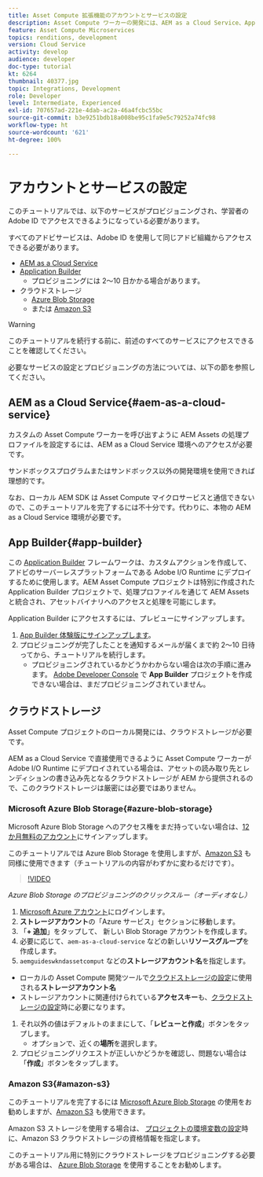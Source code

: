 ```yaml
---
title: Asset Compute 拡張機能のアカウントとサービスの設定
description: Asset Compute ワーカーの開発には、AEM as a Cloud Service、Application Builder、Microsoft や Amazon が提供するクラウドストレージなどのアカウントおよびサービスにアクセスできる必要があります。
feature: Asset Compute Microservices
topics: renditions, development
version: Cloud Service
activity: develop
audience: developer
doc-type: tutorial
kt: 6264
thumbnail: 40377.jpg
topic: Integrations, Development
role: Developer
level: Intermediate, Experienced
exl-id: 707657ad-221e-4dab-ac2a-46a4fcbc55bc
source-git-commit: b3e9251bdb18a008be95c1fa9e5c79252a74fc98
workflow-type: ht
source-wordcount: '621'
ht-degree: 100%

---
```


# アカウントとサービスの設定

このチュートリアルでは、以下のサービスがプロビジョニングされ、学習者の Adobe ID でアクセスできるようになっている必要があります。

すべてのアドビサービスは、Adobe ID を使用して同じアドビ組織からアクセスできる必要があります。

+ [AEM as a Cloud Service](#aem-as-a-cloud-service)
+ [Application Builder](#app-builder)
   + プロビジョニングには 2～10 日かかる場合があります。
+ クラウドストレージ
   + [Azure Blob Storage](https://azure.microsoft.com/en-us/services/storage/blobs/)
   + または [Amazon S3](https://aws.amazon.com/s3/?did=ft_card&amp;trk=ft_card)

>[!WARNING]
>
>このチュートリアルを続行する前に、前述のすべてのサービスにアクセスできることを確認してください。
> 
> 必要なサービスの設定とプロビジョニングの方法については、以下の節を参照してください。

## AEM as a Cloud Service{#aem-as-a-cloud-service}

カスタムの Asset Compute ワーカーを呼び出すように AEM Assets の処理プロファイルを設定するには、AEM as a Cloud Service 環境へのアクセスが必要です。

サンドボックスプログラムまたはサンドボックス以外の開発環境を使用できれば理想的です。

なお、ローカル AEM SDK は Asset Compute マイクロサービスと通信できないので、このチュートリアルを完了するには不十分です。代わりに、本物の AEM as a Cloud Service 環境が必要です。

## App Builder{#app-builder}

この [Application Builder](https://developer.adobe.com/app-builder/) フレームワークは、カスタムアクションを作成して、アドビのサーバーレスプラットフォームである Adobe I/O Runtime にデプロイするために使用します。AEM Asset Compute プロジェクトは特別に作成された Application Builder プロジェクトで、処理プロファイルを通じて AEM Assets と統合され、アセットバイナリへのアクセスと処理を可能にします。

Application Builder にアクセスするには、プレビューにサインアップします。

1. [App Builder 体験版にサインアップします](https://developer.adobe.com/app-builder/trial/)。
1. プロビジョニングが完了したことを通知するメールが届くまで約 2～10 日待ってから、チュートリアルを続行します。
   + プロビジョニングされているかどうかわからない場合は次の手順に進みます。 [Adobe Developer Console](https://developer.adobe.com/console/) で __App Builder__ プロジェクトを作成できない場合は、まだプロビジョニングされていません。

## クラウドストレージ

Asset Compute プロジェクトのローカル開発には、クラウドストレージが必要です。

AEM as a Cloud Service で直接使用できるように Asset Compute ワーカーが Adobe I/O Runtime にデプロイされている場合は、アセットの読み取り先とレンディションの書き込み先となるクラウドストレージが AEM から提供されるので、このクラウドストレージは厳密には必要ではありません。

### Microsoft Azure Blob Storage{#azure-blob-storage}

Microsoft Azure Blob Storage へのアクセス権をまだ持っていない場合は、[12 か月無料のアカウント](https://azure.microsoft.com/ja-jp/free/)にサインアップします。

このチュートリアルでは Azure Blob Storage を使用しますが、[Amazon S3](#amazon-s3) も同様に使用できます（チュートリアルの内容がわずかに変わるだけです）。

>[!VIDEO](https://video.tv.adobe.com/v/40377?quality=12&learn=on)

_Azure Blob Storage のプロビジョニングのクリックスルー（オーディオなし）_

1. [Microsoft Azure アカウント](https://azure.microsoft.com/ja-jp/account/)にログインします。 
1.  __ストレージアカウント__&#x200B;の「Azure サービス」セクションに移動します。
1. 「__+ 追加__」をタップして、 新しい Blob Storage アカウントを作成します。
1. 必要に応じて、`aem-as-a-cloud-service` などの新しい&#x200B;__リソースグループ__&#x200B;を作成します。 
1.  `aemguideswkndassetcomput` などの&#x200B;__ストレージアカウント名__&#x200B;を指定します。
   + ローカルの Asset Compute 開発ツールで[クラウドストレージの設定](../develop/environment-variables.md)に使用される&#x200B;__ストレージアカウント名__
   + ストレージアカウントに関連付けられている&#x200B;__アクセスキー__&#x200B;も、[クラウドストレージの設定](../develop/environment-variables.md)時に必要になります。
1. それ以外の値はデフォルトのままにして、「__レビューと作成__」ボタンをタップします。
   + オプションで、近くの&#x200B;__場所__&#x200B;を選択します。
1. プロビジョニングリクエストが正しいかどうかを確認し、問題ない場合は「__作成__」ボタンをタップします。

### Amazon S3{#amazon-s3}

このチュートリアルを完了するには [Microsoft Azure Blob Storage](#azure-blob-storage) の使用をお勧めしますが、[Amazon S3](https://aws.amazon.com/s3/?did=ft_card&amp;trk=ft_card) も使用できます。

Amazon S3 ストレージを使用する場合は、 [プロジェクトの環境変数の設定](../develop/environment-variables.md#amazon-s3)時に、Amazon S3 クラウドストレージの資格情報を指定します。

このチュートリアル用に特別にクラウドストレージをプロビジョニングする必要がある場合は、 [Azure Blob Storage](#azure-blob-storage) を使用することをお勧めします。
